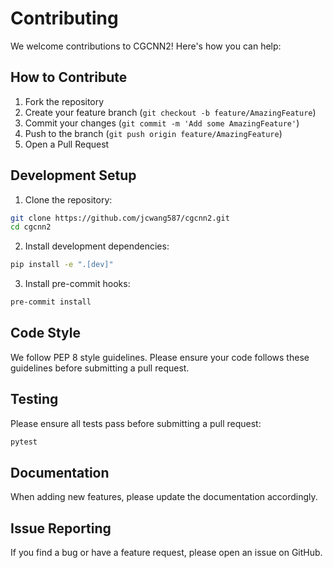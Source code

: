 # Contributing

We welcome contributions to CGCNN2! Here's how you can help:

## How to Contribute

1. Fork the repository
2. Create your feature branch (`git checkout -b feature/AmazingFeature`)
3. Commit your changes (`git commit -m 'Add some AmazingFeature'`)
4. Push to the branch (`git push origin feature/AmazingFeature`)
5. Open a Pull Request

## Development Setup

1. Clone the repository:
```bash
git clone https://github.com/jcwang587/cgcnn2.git
cd cgcnn2
```

2. Install development dependencies:
```bash
pip install -e ".[dev]"
```

3. Install pre-commit hooks:
```bash
pre-commit install
```

## Code Style

We follow PEP 8 style guidelines. Please ensure your code follows these guidelines before submitting a pull request.

## Testing

Please ensure all tests pass before submitting a pull request:
```bash
pytest
```

## Documentation

When adding new features, please update the documentation accordingly.

## Issue Reporting

If you find a bug or have a feature request, please open an issue on GitHub. 